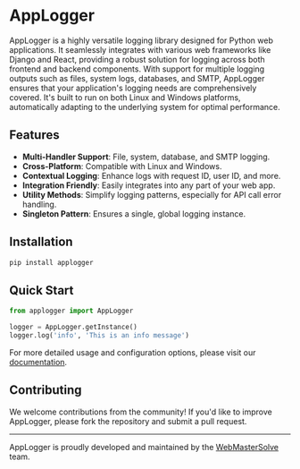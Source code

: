 # AppLogger

AppLogger is a highly versatile logging library designed for Python web applications. It seamlessly integrates with various web frameworks like Django and React, providing a robust solution for logging across both frontend and backend components. With support for multiple logging outputs such as files, system logs, databases, and SMTP, AppLogger ensures that your application's logging needs are comprehensively covered. It's built to run on both Linux and Windows platforms, automatically adapting to the underlying system for optimal performance.

## Features

- **Multi-Handler Support**: File, system, database, and SMTP logging.
- **Cross-Platform**: Compatible with Linux and Windows.
- **Contextual Logging**: Enhance logs with request ID, user ID, and more.
- **Integration Friendly**: Easily integrates into any part of your web app.
- **Utility Methods**: Simplify logging patterns, especially for API call error handling.
- **Singleton Pattern**: Ensures a single, global logging instance.

## Installation

```bash
pip install applogger
```

## Quick Start

```python
from applogger import AppLogger

logger = AppLogger.getInstance()
logger.log('info', 'This is an info message')
```

For more detailed usage and configuration options, please visit our [documentation](https://www.webmastersolve.com/).

## Contributing

We welcome contributions from the community! If you'd like to improve AppLogger, please fork the repository and submit a pull request.

---

AppLogger is proudly developed and maintained by the [WebMasterSolve](https://www.webmastersolve.com/) team.